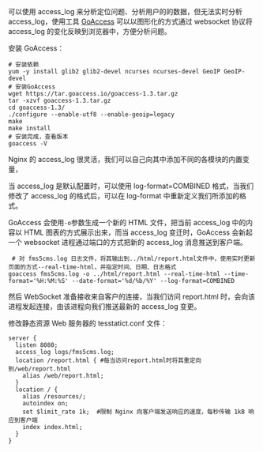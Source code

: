 可以使用 access_log 来分析定位问题、分析用户的的数据，但无法实时分析 access_log，使用工具 [GoAccess](https://goaccess.io/) 可以以图形化的方式通过 websocket 协议将 access_log 的变化反映到浏览器中，方便分析问题。

安装 GoAccess：

```shell
# 安装依赖
yum -y install glib2 glib2-devel ncurses ncurses-devel GeoIP GeoIP-devel
# 安装GoAccess
wget https://tar.goaccess.io/goaccess-1.3.tar.gz
tar -xzvf goaccess-1.3.tar.gz
cd goaccess-1.3/
./configure --enable-utf8 --enable-geoip=legacy
make
make install
# 安装完成，查看版本
goaccess -V
```

Nginx 的 access_log 很灵活，我们可以自己向其中添加不同的各模块的内置变量，

当 access_log 是默认配置时，可以使用 log-format=COMBINED 格式，当我们修改了 access_log 的格式后，可以在 log-format 中重新定义我们所添加的格式。

GoAccess 会使用`-o`参数生成一个新的 HTML 文件，把当前 access_log 中的内容以 HTML 图表的方式展示出来，而当 access_log 变迁时，GoAccess 会新起一个 websocket 进程通过端口的方式把新的 access_log 消息推送到客户端。

```shell
 # 对 fms5cms.log 日志文件，将其输出到../html/report.html文件中，使用实时更新页面的方式--real-time-html，并指定时间、日期、日志格式
goaccess fms5cms.log -o ../html/report.html --real-time-html --time-format='%H:%M:%S' --date-format='%d/%b/%Y' --log-format=COMBINED
```

然后 WebSocket 准备接收来自客户的连接，当我们访问 report.html 时，会向该进程发起连接，由该进程向我们推送最新的 access_log 变更。

修改静态资源 Web 服务器的 tesstatict.conf 文件：

```shell
server {
  listen 8080;
  access_log logs/fms5cms.log;
  location /report.html { #每当访问report.html时将其重定向到/web/report.html
    alias /web/report.html;
  }
  location / {
    alias /resources/;
    autoindex on;
    set $limit_rate 1k;  #限制 Nginx 向客户端发送响应的速度，每秒传输 1kB 响应到客户端
    index index.html;
  }
}
```
